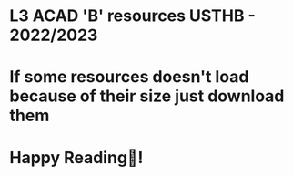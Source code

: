 # L3 ACAD 'B' resources USTHB - 2022/2023
# If some resources doesn't load because of their size just download them
# Happy Reading📖! 
